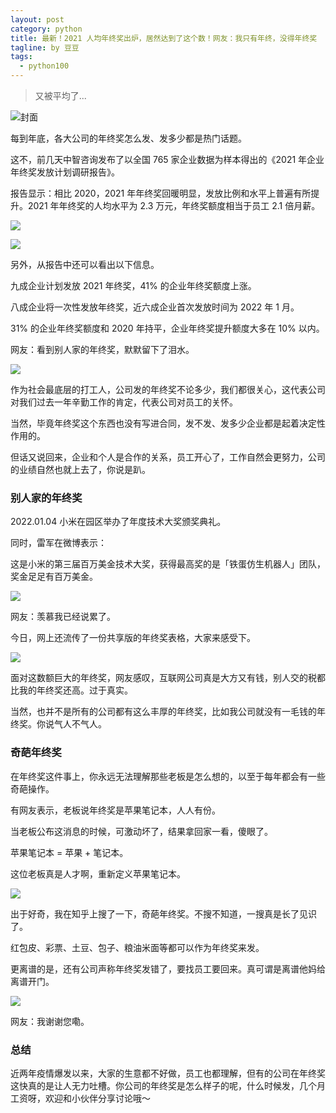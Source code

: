 ```yaml
---
layout: post
category: python
title: 最新！2021 人均年终奖出炉，居然达到了这个数！网友：我只有年终，没得年终奖
tagline: by 豆豆
tags: 
  - python100
---
```


> 又被平均了...

![封面](https://raw.githubusercontent.com/JustDoPython/justdopython.github.io/master/assets/images/2022/01/year-end-awards/logo.png)

每到年底，各大公司的年终奖怎么发、发多少都是热门话题。

这不，前几天中智咨询发布了以全国 765 家企业数据为样本得出的《2021 年企业年终奖发放计划调研报告》。

报告显示：相比 2020，2021 年年终奖回暖明显，发放比例和水平上普遍有所提升。2021 年年终奖的人均水平为 2.3 万元，年终奖额度相当于员工 2.1 倍月薪。

![](https://raw.githubusercontent.com/JustDoPython/justdopython.github.io/master/assets/images/2022/01/year-end-awards/001.png)

![](https://raw.githubusercontent.com/JustDoPython/justdopython.github.io/master/assets/images/2022/01/year-end-awards/002.png)

另外，从报告中还可以看出以下信息。

九成企业计划发放 2021 年终奖，41% 的企业年终奖额度上涨。

八成企业将一次性发放年终奖，近六成企业首次发放时间为 2022 年 1 月。

31% 的企业年终奖额度和 2020 年持平，企业年终奖提升额度大多在 10% 以内。

网友：看到别人家的年终奖，默默留下了泪水。

![](https://raw.githubusercontent.com/JustDoPython/justdopython.github.io/master/assets/images/2022/01/year-end-awards/003.png)

作为社会最底层的打工人，公司发的年终奖不论多少，我们都很关心，这代表公司对我们过去一年辛勤工作的肯定，代表公司对员工的关怀。

当然，毕竟年终奖这个东西也没有写进合同，发不发、发多少企业都是起着决定性作用的。

但话又说回来，企业和个人是合作的关系，员工开心了，工作自然会更努力，公司的业绩自然也就上去了，你说是趴。

### 别人家的年终奖

2022.01.04 小米在园区举办了年度技术大奖颁奖典礼。

同时，雷军在微博表示：

这是小米的第三届百万美金技术大奖，获得最高奖的是「铁蛋仿生机器人」团队，奖金足足有百万美金。

![](https://raw.githubusercontent.com/JustDoPython/justdopython.github.io/master/assets/images/2022/01/year-end-awards/004.png)

网友：羡慕我已经说累了。

今日，网上还流传了一份共享版的年终奖表格，大家来感受下。

![](https://raw.githubusercontent.com/JustDoPython/justdopython.github.io/master/assets/images/2022/01/year-end-awards/005.png)

面对这数额巨大的年终奖，网友感叹，互联网公司真是大方又有钱，别人交的税都比我的年终奖还高。过于真实。

当然，也并不是所有的公司都有这么丰厚的年终奖，比如我公司就没有一毛钱的年终奖。你说气人不气人。

### 奇葩年终奖

在年终奖这件事上，你永远无法理解那些老板是怎么想的，以至于每年都会有一些奇葩操作。

有网友表示，老板说年终奖是苹果笔记本，人人有份。

当老板公布这消息的时候，可激动坏了，结果拿回家一看，傻眼了。

苹果笔记本 = 苹果 + 笔记本。

这位老板真是人才啊，重新定义苹果笔记本。

![](https://raw.githubusercontent.com/JustDoPython/justdopython.github.io/master/assets/images/2022/01/year-end-awards/006.png)

出于好奇，我在知乎上搜了一下，奇葩年终奖。不搜不知道，一搜真是长了见识了。

红包皮、彩票、土豆、包子、粮油米面等都可以作为年终奖来发。

更离谱的是，还有公司声称年终奖发错了，要找员工要回来。真可谓是离谱他妈给离谱开门。

![](https://raw.githubusercontent.com/JustDoPython/justdopython.github.io/master/assets/images/2022/01/year-end-awards/007.png)

网友：我谢谢您嘞。

### 总结

近两年疫情爆发以来，大家的生意都不好做，员工也都理解，但有的公司在年终奖这快真的是让人无力吐槽。你公司的年终奖是怎么样子的呢，什么时候发，几个月工资呀，欢迎和小伙伴分享讨论哦～